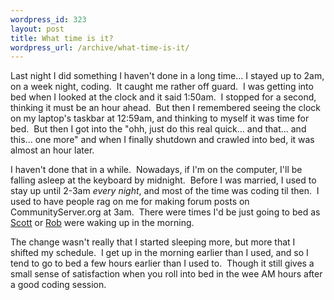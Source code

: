```yaml
--- 
wordpress_id: 323
layout: post
title: What time is it?
wordpress_url: /archive/what-time-is-it/
---
```


<p>Last night I did something I haven&#39;t done in a long time... I stayed up to 2am, on a week night, coding.&nbsp; It caught me rather off guard.&nbsp; I was getting into bed when I looked at the clock and it said 1:50am.&nbsp; I stopped for a second, thinking it must be an hour ahead.&nbsp; But then I remembered seeing the clock on my laptop&#39;s taskbar at 12:59am, and thinking to myself it was time for bed.&nbsp; But then I got into the &quot;ohh, just do this real quick... and that... and this... one more&quot; and when I finally shutdown and crawled into bed, it was almost an hour later.</p> <p>I haven&#39;t done that in a while.&nbsp; Nowadays, if I&#39;m on the computer, I&#39;ll be falling asleep at the keyboard by midnight.&nbsp; Before I was married, I used to stay up until 2-3am <em>every night</em>, and most of the time was coding til then.&nbsp; I used to have people rag on me for making forum posts on CommunityServer.org at 3am.&nbsp; There were times I&#39;d be just going to bed as <a href="http://scottwater.com/">Scott</a> or <a href="http://weblogs.asp.net/rhoward/">Rob</a> were waking up in the morning.</p> <p>The change wasn&#39;t really that I started sleeping more, but more that I shifted my schedule.&nbsp; I get up in the morning earlier than I used, and so I tend to go to bed a few hours earlier than I used to.&nbsp; Though it still gives a small sense of satisfaction when you roll into bed in the wee AM hours after a good coding session.</p>
         
